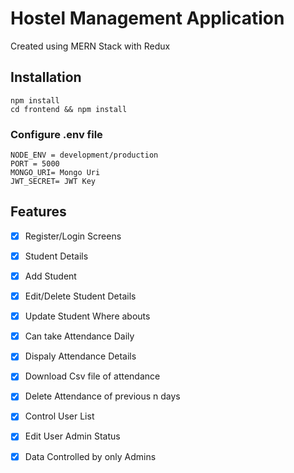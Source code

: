# Hostel Management Application

Created using MERN Stack with Redux

## Installation

```
npm install
cd frontend && npm install
```

### Configure .env file

```
NODE_ENV = development/production
PORT = 5000
MONGO_URI= Mongo Uri
JWT_SECRET= JWT Key
```

## Features

- [x] Register/Login Screens
- [x] Student Details
- [x] Add Student
- [x] Edit/Delete Student Details
- [x] Update Student Where abouts
- [x] Can take Attendance Daily
- [x] Dispaly Attendance Details
- [x] Download Csv file of attendance
- [x] Delete Attendance of previous n days
- [x] Control User List
- [x] Edit User Admin Status
- [x] Data Controlled by only Admins
 